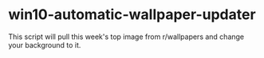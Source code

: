 # win10-automatic-wallpaper-updater
This script will pull this week's top image from r/wallpapers and change your background to it.
